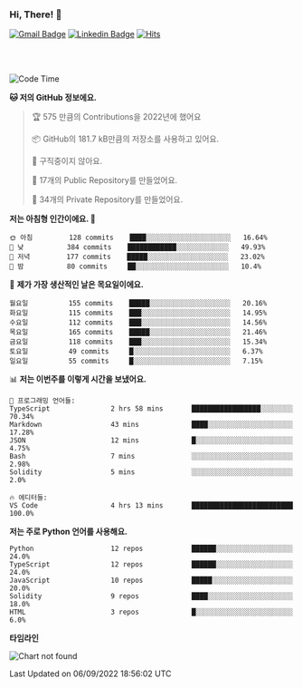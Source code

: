 ### Hi, There! 👋


[![Gmail Badge](https://img.shields.io/badge/-725psh@gmail.com-c14438?style=flat&logo=Gmail&logoColor=white&link=mailto:725psh@gmail.com)](mailto:725psh@gmail.com) 
[![Linkedin Badge](https://img.shields.io/badge/-soohanpark-0072b1?style=flat&logo=Linkedin&logoColor=white&link=https://www.linkedin.com/in/soohanpark/)](https://www.linkedin.com/in/soohanpark/) 
[![Hits](https://hits.seeyoufarm.com/api/count/incr/badge.svg?url=https%3A%2F%2Fgithub.com%2FSoohan-Park&count_bg=%23000000&title_bg=%23828282&icon=gradle.svg&icon_color=%23FFFFFF&title=Visited&edge_flat=false)](https://hits.seeyoufarm.com)  

<br />
<br />

<!--START_SECTION:waka-->
![Code Time](http://img.shields.io/badge/Code%20Time-243%20hrs%2056%20mins-blue)

**🐱 저의 GitHub 정보에요.** 

> 🏆 575 만큼의 Contributions을 2022년에 했어요
 > 
> 📦 GitHub의 181.7 kB만큼의 저장소를 사용하고 있어요. 
 > 
> 🚫 구직중이지 않아요.
 > 
> 📜 17개의 Public Repository를 만들었어요. 
 > 
> 🔑 34개의 Private Repository를 만들었어요.  
 > 
**저는 아침형 인간이에요. 🐤** 

```text
🌞 아침         128 commits    ████░░░░░░░░░░░░░░░░░░░░░   16.64% 
🌆 낮　         384 commits    ████████████░░░░░░░░░░░░░   49.93% 
🌃 저녁         177 commits    █████░░░░░░░░░░░░░░░░░░░░   23.02% 
🌙 밤　         80 commits     ██░░░░░░░░░░░░░░░░░░░░░░░   10.4%

```
📅 **제가 가장 생산적인 날은 목요일이에요.** 

```text
월요일          155 commits    █████░░░░░░░░░░░░░░░░░░░░   20.16% 
화요일          115 commits    ███░░░░░░░░░░░░░░░░░░░░░░   14.95% 
수요일          112 commits    ███░░░░░░░░░░░░░░░░░░░░░░   14.56% 
목요일          165 commits    █████░░░░░░░░░░░░░░░░░░░░   21.46% 
금요일          118 commits    ███░░░░░░░░░░░░░░░░░░░░░░   15.34% 
토요일          49 commits     █░░░░░░░░░░░░░░░░░░░░░░░░   6.37% 
일요일          55 commits     █░░░░░░░░░░░░░░░░░░░░░░░░   7.15%

```


📊 **저는 이번주를 이렇게 시간을 보냈어요.** 

```text
💬 프로그래밍 언어들: 
TypeScript               2 hrs 58 mins       █████████████████░░░░░░░░   70.34% 
Markdown                 43 mins             ████░░░░░░░░░░░░░░░░░░░░░   17.28% 
JSON                     12 mins             █░░░░░░░░░░░░░░░░░░░░░░░░   4.75% 
Bash                     7 mins              ░░░░░░░░░░░░░░░░░░░░░░░░░   2.98% 
Solidity                 5 mins              ░░░░░░░░░░░░░░░░░░░░░░░░░   2.0%

🔥 에디터들: 
VS Code                  4 hrs 13 mins       █████████████████████████   100.0%

```

**저는 주로 Python 언어를 사용해요.** 

```text
Python                   12 repos            ██████░░░░░░░░░░░░░░░░░░░   24.0% 
TypeScript               12 repos            ██████░░░░░░░░░░░░░░░░░░░   24.0% 
JavaScript               10 repos            █████░░░░░░░░░░░░░░░░░░░░   20.0% 
Solidity                 9 repos             ████░░░░░░░░░░░░░░░░░░░░░   18.0% 
HTML                     3 repos             █░░░░░░░░░░░░░░░░░░░░░░░░   6.0%

```


**타임라인**

![Chart not found](https://raw.githubusercontent.com/Soohan-Park/Soohan-Park/master/charts/bar_graph.png) 


 Last Updated on 06/09/2022 18:56:02 UTC
<!--END_SECTION:waka-->
